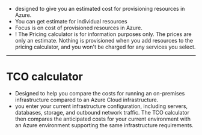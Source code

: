 
- designed to give you an estimated cost for provisioning resources in Azure.
- You can get estimate for individual resources
- Focus is on cost of provisioned resources in Azure.
- ! The Pricing calculator is for information purposes only. The prices are only an estimate. Nothing is provisioned when you add resources to the pricing calculator, and you won't be charged for any services you select.

---
# TCO calculator

- Designed to help you compare the costs for running an on-premises infrastructure compared to an Azure Cloud infrastructure.
- you enter your current infrastructure configuration, including servers, databases, storage, and outbound network traffic. The TCO calculator then compares the anticipated costs for your current environment with an Azure environment supporting the same infrastructure requirements.